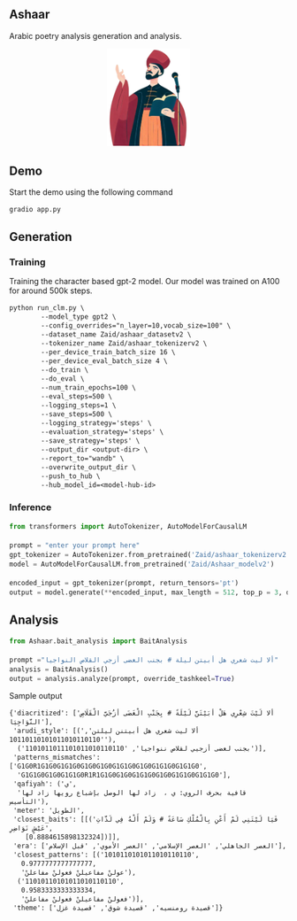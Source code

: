 ## Ashaar

Arabic poetry analysis generation and analysis. 
<p align = 'center'>
<img src='https://raw.githubusercontent.com/ARBML/Ashaar/master/images/ashaar_icon.png' width='150px' alt='logo for Ashaar'/>
</p>

## Demo 

Start the demo using the following command

```
gradio app.py
```

## Generation 

### Training 

Training the character based gpt-2 model. Our model was trained on A100 for around 500k steps. 

```
python run_clm.py \
	    --model_type gpt2 \
	    --config_overrides="n_layer=10,vocab_size=100" \
	    --dataset_name Zaid/ashaar_datasetv2 \
	    --tokenizer_name Zaid/ashaar_tokenizerv2 \
	    --per_device_train_batch_size 16 \
	    --per_device_eval_batch_size 4 \
	    --do_train \
	    --do_eval \
	    --num_train_epochs=100 \
        --eval_steps=500 \
        --logging_steps=1 \
        --save_steps=500 \
        --logging_strategy='steps' \
        --evaluation_strategy='steps' \
        --save_strategy='steps' \
	    --output_dir <output-dir> \
	    --report_to="wandb" \
        --overwrite_output_dir \
	    --push_to_hub \
	    --hub_model_id=<model-hub-id>
```

### Inference 

```python
from transformers import AutoTokenizer, AutoModelForCausalLM

prompt = "enter your prompt here"
gpt_tokenizer = AutoTokenizer.from_pretrained('Zaid/ashaar_tokenizerv2')
model = AutoModelForCausalLM.from_pretrained('Zaid/Ashaar_modelv2')

encoded_input = gpt_tokenizer(prompt, return_tensors='pt')
output = model.generate(**encoded_input, max_length = 512, top_p = 3, do_sample=True)
```

## Analysis

```python
from Ashaar.bait_analysis import BaitAnalysis

prompt ="ألا ليت شعري هل أبيتن ليلة # بجنب الغضى أزجي القلاص النواجيا"
analysis = BaitAnalysis()
output = analysis.analyze(prompt, override_tashkeel=True)
```

Sample output 

```
{'diacritized': ['أَلا لَيْتَ شِعْرِي هَلْ أَبَيْتَنَّ لَيْلَةً # بِجَنْبِ الْغَضَى أَزُجَيَّ الْقَلَاصِ النَّوَاجِيَا'],
 'arudi_style': [('ألا ليت شعري هل أبيتنن ليلتن', '10110110101011010110110'),
  ('بجنب لغضى أزجيي لقلاص ننواجيا', '1101011011101011010110110')],
 'patterns_mismatches': ['G1G0R1G1G0G1G1G0G1G0G1G0G1G1G0G1G0G1G1G0G1G1G0',
  'G1G1G0G1G0G1G1G0R1R1G1G0G1G0G1G1G0G1G0G1G1G0G1G1G0'],
 'qafiyah': ('ي',
  'قافية بحرف الروي: ي ،  زاد لها الوصل بإشباع رويها زاد لها التأسيس'),
 'meter': 'الطويل',
 'closest_baits': [[('فَيَا لَيْتَنِي لَمْ أَعْنِ بِالْمُلْكِ سَاعَةً # وَلَمْ أَلْهُ فِي لَذَّاتِ عَيْشٍ نَوَاضِرِ',
    [0.8884615898132324])]],
 'era': ['العصر الجاهلي', 'العصر الإسلامي', 'العصر الأموي', 'قبل الإسلام'],
 'closest_patterns': [('1010110101011010110110',
   0.9777777777777777,
   'عولنْ مفاعيلنْ فعولنْ مفاعلنْ'),
  ('11010110101011010110110',
   0.9583333333333334,
   'فعولنْ مفاعيلنْ فعولنْ مفاعلنْ')],
 'theme': ['قصيدة رومنسيه', 'قصيدة شوق', 'قصيدة غزل']}
```

